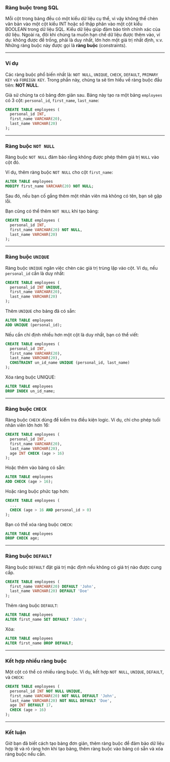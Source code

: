 ### **Ràng buộc trong SQL**

Mỗi cột trong bảng đều có một kiểu dữ liệu cụ thể, vì vậy không thể chèn văn bản vào một cột kiểu INT hoặc số thập phân vào một cột kiểu BOOLEAN trong dữ liệu SQL. Kiểu dữ liệu giúp đảm bảo tính chính xác của dữ liệu. Ngoài ra, đôi khi chúng ta muốn hạn chế dữ liệu được thêm vào, ví dụ: không được để trống, phải là duy nhất, lớn hơn một giá trị nhất định, v.v. Những ràng buộc này được gọi là **ràng buộc** (constraints).

---

### **Ví dụ**

Các ràng buộc phổ biến nhất là: `NOT NULL`, `UNIQUE`, `CHECK`, `DEFAULT`, `PRIMARY KEY` và `FOREIGN KEY`. Trong phần này, chúng ta sẽ tìm hiểu về ràng buộc đầu tiên: **NOT NULL**.

Giả sử chúng ta có bảng đơn giản sau. Bảng này tạo ra một bảng `employees` có 3 cột: `personal_id`, `first_name`, `last_name`:

```sql
CREATE TABLE employees (
  personal_id INT,
  first_name VARCHAR(20),
  last_name VARCHAR(20)
);
```

---

### **Ràng buộc `NOT NULL`**

Ràng buộc `NOT NULL` đảm bảo rằng không được phép thêm giá trị `NULL` vào cột đó.

Ví dụ, thêm ràng buộc `NOT NULL` cho cột `first_name`:

```sql
ALTER TABLE employees
MODIFY first_name VARCHAR(20) NOT NULL;
```

Sau đó, nếu bạn cố gắng thêm một nhân viên mà không có tên, bạn sẽ gặp lỗi.

Bạn cũng có thể thêm `NOT NULL` khi tạo bảng:

```sql
CREATE TABLE employees (
  personal_id INT,
  first_name VARCHAR(20) NOT NULL,
  last_name VARCHAR(20)
);
```

---

### **Ràng buộc `UNIQUE`**

Ràng buộc `UNIQUE` ngăn việc chèn các giá trị trùng lặp vào cột. Ví dụ, nếu `personal_id` cần là duy nhất:

```sql
CREATE TABLE employees (
  personal_id INT UNIQUE,
  first_name VARCHAR(20),
  last_name VARCHAR(20)
);
```

Thêm `UNIQUE` cho bảng đã có sẵn:

```sql
ALTER TABLE employees
ADD UNIQUE (personal_id);
```

Nếu cần chỉ định nhiều hơn một cột là duy nhất, bạn có thể viết:

```sql
CREATE TABLE employees (
  personal_id INT,
  first_name VARCHAR(20),
  last_name VARCHAR(20),
  CONSTRAINT un_id_name UNIQUE (personal_id, last_name)
);
```

Xóa ràng buộc UNIQUE:

```sql
ALTER TABLE employees
DROP INDEX un_id_name;
```

---

### **Ràng buộc `CHECK`**

Ràng buộc `CHECK` dùng để kiểm tra điều kiện logic. Ví dụ, chỉ cho phép tuổi nhân viên lớn hơn 16:

```sql
CREATE TABLE employees (
  personal_id INT,
  first_name VARCHAR(20),
  last_name VARCHAR(20),
  age INT CHECK (age > 16)
);
```

Hoặc thêm vào bảng có sẵn:

```sql
ALTER TABLE employees
ADD CHECK (age > 16);
```

Hoặc ràng buộc phức tạp hơn:

```sql
CREATE TABLE employees (
  ...
  CHECK (age > 16 AND personal_id > 0)
);
```

Bạn có thể xóa ràng buộc `CHECK`:

```sql
ALTER TABLE employees
DROP CHECK age;
```

---

### **Ràng buộc `DEFAULT`**

Ràng buộc `DEFAULT` đặt giá trị mặc định nếu không có giá trị nào được cung cấp.

```sql
CREATE TABLE employees (
  first_name VARCHAR(20) DEFAULT 'John',
  last_name VARCHAR(20) DEFAULT 'Doe'
);
```

Thêm ràng buộc `DEFAULT`:

```sql
ALTER TABLE employees
ALTER first_name SET DEFAULT 'John';
```

Xóa:

```sql
ALTER TABLE employees
ALTER first_name DROP DEFAULT;
```

---

### **Kết hợp nhiều ràng buộc**

Một cột có thể có nhiều ràng buộc. Ví dụ, kết hợp `NOT NULL`, `UNIQUE`, `DEFAULT`, và `CHECK`:

```sql
CREATE TABLE employees (
  personal_id INT NOT NULL UNIQUE,
  first_name VARCHAR(20) NOT NULL DEFAULT 'John',
  last_name VARCHAR(20) NOT NULL DEFAULT 'Doe',
  age INT DEFAULT 17,
  CHECK (age > 16)
);
```

---

### **Kết luận**

Giờ bạn đã biết cách tạo bảng đơn giản, thêm ràng buộc để đảm bảo dữ liệu hợp lệ và rõ ràng hơn khi tạo bảng, thêm ràng buộc vào bảng có sẵn và xóa ràng buộc nếu cần.
